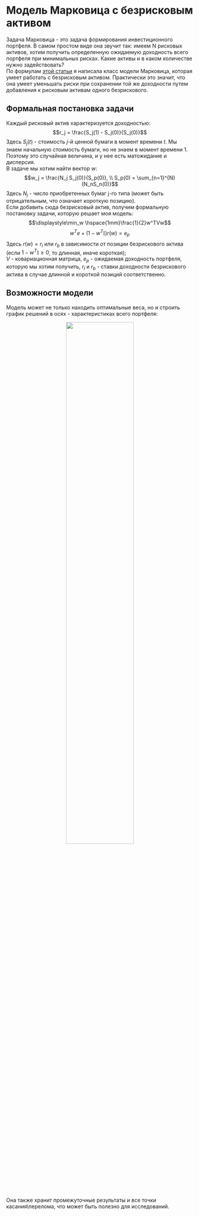 # Модель Марковица с безрисковым активом
Задача Марковица - это задача формирования инвестиционного портфеля. В самом простом виде она звучит так: имеем N рисковых активов, хотим получить определенную ожидаемую доходность всего портфеля при минимальных рисках. Какие активы и в каком количестве нужно задействовать? \
По формулам [этой статьи](https://www.researchgate.net/publication/226896075_Portfolio_Selection_Theory_with_Different_Interest_Rates_for_Borrowing_and_Leading) я написала класс модели Марковица, которая умеет работать с безрисковым активом. Практически это значит, что она умеет уменьшать риски при сохранении той же доходности путем добавления к рисковым активам одного безрискового.
## Формальная постановка задачи
Каждый рисковый актив характеризуется доходностью:
$$r_j = \frac{S_j(1) - S_j(0)}{S_j(0)}$$
Здесь $S_j(t)$ - стоимость $j$-й ценной бумаги в момент времени $t$. Мы знаем начальную стоимость бумаги, но не знаем в момент времени $1$. Поэтому это случайная величина, и у нее есть матожидание и дисперсия.\
В задаче мы хотим найти вектор $w$: 
$$w_j =  \frac{N_j S_j(0)}{S_p(0)}, \\ S_p(0) = \sum_{n=1}^{N}{N_nS_n(0)}$$
Здесь $N_j$ - число приобретенных бумаг j-го типа (может быть отрицательным, что означает короткую позицию).\
Если добавить сюда безрисковый актив, получим формальную постановку задачи, которую решает моя модель:
$$\displaystyle\min_w \hspace{1mm}\frac{1}{2}w^TVw$$
$$w^Te+(1-w^T\mathbb{I})r(w)=e_p$$
Здесь $r(w)= r_l$ или $r_b$ в зависимости от позиции безрискового актива (если $1 - w^T\mathbb{I} \geq 0$, то длинная, иначе короткая);\
$V$ - ковариационная матрица, $e_p$ - ожидаемая доходность портфеля, которую мы хотим получить, $r_l$ и $r_b$ - ставки доходности безрискового актива в случае длинной и короткой позиций соответственно.
## Возможности модели
Модель может не только находить оптимальные веса, но и строить график решений в осях - характеристиках всего портфеля:
<p align="center">
<img src="https://github.com/neirosetochka/Markowitz-model/assets/72963340/4aa5bbaf-bfce-4b06-8e9d-9c782cb993aa" width=60%> 
</p>
Она также хранит промежуточные результаты и все точки касания\перелома, что может быть полезно для исследований.
